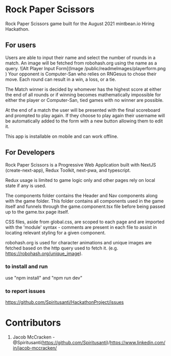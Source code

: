 # Rock Paper Scissors
Rock Paper Scissors game built for the August 2021 mintbean.io Hiring Hackathon.

## For users
Users are able to input their name and select the number of rounds in a match. An image will be fetched from robohash.org using the name as a query.
![Alt Player Input Form](Image /public/readmeImages/playerform.png )
Your opponent is Computer-San who relies on RNGesus to chose their move. Each round can result in a win, a loss, or a tie. 

The Match winner is decided by whomever has the highest score at either the end of all rounds or if winning becomes mathematically impossible for either the player or Computer-San, tied games with no winner are possible.

At the end of a match the user will be presented with the final scoreboard and prompted to play again. If they choose to play again their username will be automatically added to the form with a new button allowing them to edit it.

This app is installable on mobile and can work offline.

## For Developers
Rock Paper Scissors is a Progressive Web Application built with NextJS (create-next-app), Redux Toolkit, next-pwa, and typescript. 

Redux usage is limited to game logic only and other pages rely on local state if any is used. 

The components folder contains the Header and Nav components along with the game folder. This folder contains all components used in the game itself and funnels through the game.component.tsx file before being passed up to the game.tsx page itself.

CSS files, aside from global.css, are scoped to each page and are imported with the 'module' syntax - comments are present in each file to assist in locating relevant styling for a given component.

robohash.org is used for character animations and unique images are fetched based on the http query used to fetch it. (e.g. https://robohash.org/unique_image). 

### to install and run
use "npm install" and "npm run dev"

### to report issues
https://github.com/Spiritusanti/HackathonProject/issues

# Contributors
1. Jacob McCracken - @Spiritusanti(https://github.com/Spiritusanti)/https://www.linkedin.com/in/jacob-mccracken/
